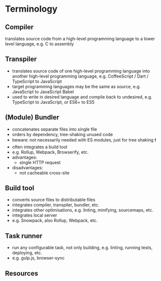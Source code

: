 # Terminology



## Compiler

translates source code from a high-level programming language to a lower level language, e.g. C to assembly



## Transpiler

- translates source code of one high-level programming language into another high-level programming language, e.g. CoffeeScript / Dart / TypeScript to JavaScript
- target programming languages may be the same as source, e.g. JavaScript to JavaScript
Babel
- used to write in desired language and compile back to undesired, e.g. TypeScript to JavaScript, or ES6+ to ES5



## (Module) Bundler

- concatenates separate files into single file
- orders by dependency, tree-shaking unused code
- beware: not necessarily needed with ES modules, just for tree shaking ❗️
- often integrates a build tool
- e.g. Rollup, Webpack, Browserify, etc.
- advantages:
  - single HTTP request
- disadvantages:
  - not cacheable cross-site



## Build tool

- converts source files to distributable files
- integrates compiler, transpiler, bundler, etc.
- integrates other optimisations, e.g. linting, minifying, sourcemaps, etc.
- integrates local server
- e.g. Snowpack, also Rollup, Webpack, etc.



## Task runner

- run any configurable task, not only building, e.g. linting, running tests, deploying, etc.
- e.g. gulp.js, browser-sync



## Resources